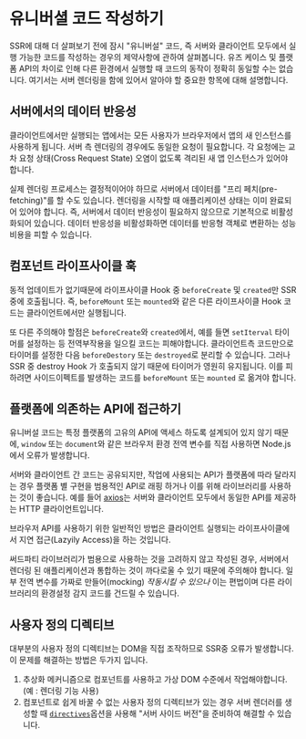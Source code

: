 # 유니버셜 코드 작성하기

SSR에 대해 더 살펴보기 전에 잠시 "유니버설" 코드, 즉 서버와 클라이언트 모두에서 실행 가능한 코드를 작성하는 경우의 제약사항에 관하여 살펴봅니다. 유즈 케이스 및 플랫폼 API의 차이로 인해 다른 환경에서 실행할 때 코드의 동작이 정확히 동일할 수는 없습니다. 여기서는 서버 렌더링을 함에 있어서 알아야 할 중요한 항목에 대해 설명합니다.

## 서버에서의 데이터 반응성

클라이언트에서만 실행되는 앱에서는 모든 사용자가 브라우저에서 앱의 새 인스턴스를 사용하게 됩니다. 서버 측 렌더링의 경우에도 동일한 요청이 필요합니다. 각 요청에는 교차 요청 상태(Cross Request State) 오염이 없도록 격리된 새 앱 인스턴스가 있어야 합니다.

실제 렌더링 프로세스는 결정적이어야 하므로 서버에서 데이터를 "프리 페치(pre-fetching)"를 할 수도 있습니다. 렌더링을 시작할 때 애플리케이션 상태는 이미 완료되어 있어야 합니다. 즉, 서버에서 데이터 반응성이 필요하지 않으므로 기본적으로 비활성화되어 있습니다. 데이터 반응성을 비활성화하면 데이터를 반응형 객체로 변환하는 성능 비용을 피할 수 있습니다.

## 컴포넌트 라이프사이클 훅

동적 업데이트가 없기때문에 라이프사이클 Hook 중 `beforeCreate` 및 `created`만 SSR 중에 호출됩니다. 즉, `beforeMount` 또는 `mounted`와 같은 다른 라이프사이클 Hook 코드는 클라이언트에서만 실행됩니다.

또 다른 주의해야 할점은 `beforeCreate`와 `created`에서, 예를 들면 `setIterval` 타이머를 설정하는 등 전역부작용을 일으킬 코드는 피해야합니다. 클라이언트측 코드만으로 타이머를 설정한 다음 `beforeDestory` 또는 `destroyed`로 분리할 수 있습니다. 그러나 SSR 중 destroy Hook 가 호출되지 않기 때문에 타이머가 영원히 유지됩니다. 이를 피하려면 사이드이펙트를 발생하는 코드를 `beforeMount` 또는 `mounted` 로 옮겨야 합니다.

## 플랫폼에 의존하는 API에 접근하기

유니버설 코드는 특정 플랫폼의 고유의 API에 액세스 하도록 설계되어 있지 않기 때문에, `window` 또는 `document`와 같은 브라우저 환경 전역 변수를 직접 사용하면 Node.js에서 오류가 발생합니다.

서버와 클라이언트 간 코드는 공유되지만, 작업에 사용되는 API가 플랫폼에 따라 달라지는 경우 플랫폼 별 구현을 범용적인 API로 래핑 하거나 이를 위해 라이브러리를 사용하는 것이 좋습니다. 예를 들어 [axios](https://github.com/mzabriskie/axios)는 서버와 클라이언트 모두에서 동일한 API를 제공하는 HTTP 클라이언트입니다.

브라우저 API를 사용하기 위한 일반적인 방법은 클라이언트 실행되는 라이프사이클에서 지연 접근(Lazyily Access)을 하는 것입니다.

써드파티 라이브러리가 범용으로 사용하는 것을 고려하지 않고 작성된 경우, 서버에서 렌더링 된 애플리케이션과 통합하는 것이 까다로울 수 있기 때문에 주의해야 합니다. 일부 전역 변수를 가짜로 만들어(mocking) *작동시킬 수 있으나* 이는 편법이며 다른 라이브러리의 환경설정 감지 코드를 건드릴 수 있습니다.

## 사용자 정의 디렉티브

대부분의 사용자 정의 디렉티브는 DOM을 직접 조작하므로 SSR중 오류가 발생합니다. 이 문제를 해결하는 방법은 두가지 입니다.

1. 추상화 메커니즘으로 컴포넌트를 사용하고 가상 DOM 수준에서 작업해야합니다. (예 : 렌더링 기능 사용)
2. 컴포넌트로 쉽게 바꿀 수 없는 사용자 정의 디렉티브가 있는 경우 서버 렌더러를 생성할 때 [`directives`](./api.md#directives)옵션을 사용해 "서버 사이드 버전"을 준비하여 해결할 수 있습니다.
